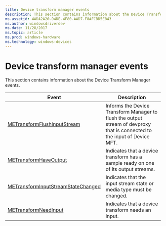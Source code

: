 ```yaml
---
title: Device transform manager events
description: This section contains information about the Device Transform Manager events.
ms.assetid: 4ADA2A20-D4DE-4F80-AAD7-F8AFCBD5E843
ms.author: windowsdriverdev
ms.date: 11/28/2017
ms.topic: article
ms.prod: windows-hardware
ms.technology: windows-devices
---
```


# Device transform manager events


This section contains information about the Device Transform Manager events.

| Event                                                                        | Description                                                                                                               |
|------------------------------------------------------------------------------|---------------------------------------------------------------------------------------------------------------------------|
| [METransformFlushInputStream](metransformflushinputstream.md)               | Informs the Device Transform Manager to flush the output stream of devproxy that is connected to the input of Device MFT. |
| [METransformHaveOutput](metransformhaveoutput.md)                           | Indicates that a device transform has a sample ready on one of its output streams.                                        |
| [METransformInputStreamStateChanged](metransforminputstreamstatechanged.md) | Indicates that the input stream state or media type must be changed.                                                      |
| [METransformNeedInput](metransformneedinput.md)                             | Indicates that a device transform needs an input.                                                                         |

 

 

 





